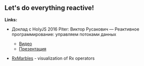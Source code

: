 ## Let's do everything reactive!

__Links:__
* Доклад с HolyJS 2016 Piter: Виктор Русакович — Реактивное программирование: управляем потоками данных
  - [Видео](https://www.youtube.com/watch?v=3cGKw9sxV_g)
  - [Презентация](http://public.jugru.org/holyjs/2016/spb/day_1/track_1/rusakovich.pdf)

* [RxMarbles](http://rxmarbles.com/) - visualization of Rx operators